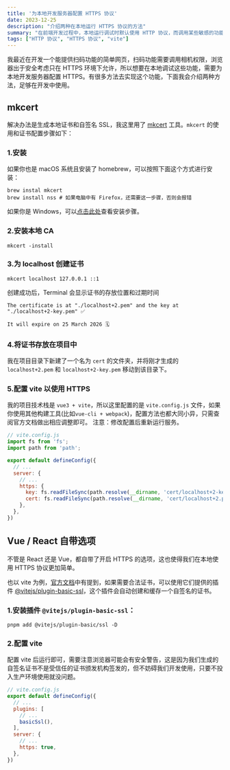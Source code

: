 ```yaml
---
title: '为本地开发服务器配置 HTTPS 协议'
date: 2023-12-25
description: "介绍两种在本地运行 HTTPS 协议的方法"
summary: "在前端开发过程中，本地运行调试时默认使用 HTTP 协议，而调用某些敏感的功能（比如相机、麦克风、地理位置等）时，浏览器出于安全考虑，只允许在 HTTPS 协议下调用，本文就讲述了如何在本地开发环境中配置 HTTPS。"
tags: ["HTTP 协议", "HTTPS 协议", "vite"]
---
```

我最近在开发一个能提供扫码功能的简单网页，扫码功能需要调用相机权限，浏览器出于安全考虑只在 HTTPS 环境下允许，所以想要在本地调试这些功能，需要为本地开发服务器配置 HTTPS。有很多方法去实现这个功能，下面我会介绍两种方法，足够在开发中使用。

## mkcert
解决办法是生成本地证书和自签名 SSL，我这里用了 [mkcert](https://github.com/FiloSottile/mkcert) 工具。`mkcert` 的使用和证书配置步骤如下：

### 1.安装
如果你也是 macOS 系统且安装了 homebrew，可以按照下面这个方式进行安装：
```shell
brew instal mkcert
brew install nss # 如果电脑中有 Firefox，还需要这一步骤，否则会报错
```
如果你是 Windows，可以[点击此处](https://github.com/FiloSottile/mkcert?tab=readme-ov-file#windows)查看安装步骤。

### 2.安装本地 CA
```shell
mkcert -install
```

### 3.为 localhost 创建证书
```shell
mkcert localhost 127.0.0.1 ::1
```

创建成功后，Terminal 会显示证书的存放位置和过期时间
```shell
The certificate is at "./localhost+2.pem" and the key at "./localhost+2-key.pem" ✅

It will expire on 25 March 2026 🗓
```

### 4.将证书存放在项目中
我在项目目录下新建了一个名为 `cert` 的文件夹，并将刚才生成的 `localhost+2.pem` 和 `localhost+2-key.pem` 移动到该目录下。

### 5.配置 vite 以使用 HTTPS
我的项目技术栈是 `vue3 + vite`，所以这里配置的是 `vite.config.js` 文件，如果你使用其他构建工具(比如`vue-cli + webpack`)，配置方法也都大同小异，只需查阅官方文档做出相应调整即可。
注意：修改配置后重新运行服务。
```js
// vite.config.js
import fs from 'fs';
import path from 'path';

export default defineConfig({
  // ...
  server: {
    // ...
    https: {
      key: fs.readFileSync(path.resolve(__dirname, 'cert/localhost+2-key.pem')),
      cert: fs.readFileSync(path.resolve(__dirname, 'cert/localhost+2.pem')),
    },
  },
})
```

## Vue / React 自带选项
不管是 React 还是 Vue，都自带了开启 HTTPS 的选项，这也使得我们在本地使用 HTTPS 协议更加简单。

也以 vite 为例，[官方文档](https://vitejs.dev/config/server-options.html#server-https)中有提到，如果需要合法证书，可以使用它们提供的插件 [@vitejs/plugin-basic-ssl](https://www.npmjs.com/package/@vitejs/plugin-basic-ssl)，这个插件会自动创建和缓存一个自签名的证书。

### 1.安装插件 `@vitejs/plugin-basic-ssl`：
```shell
pnpm add @vitejs/plugin-basic/ssl -D
```

### 2.配置 vite
配置 vite 后运行即可，需要注意浏览器可能会有安全警告，这是因为我们生成的自签名证书不是受信任的证书颁发机构签发的，但不妨碍我们开发使用，只要不投入生产环境使用就没问题。
```js
// vite.config.js
export default defineConfig({
  // ...
  plugins: [
    // ...
    basicSsl(),
  ],
  server: {
    // ...
    https: true,
  },
})
```